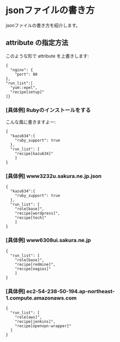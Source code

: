 # jsonファイルの書き方
jsonファイルの書き方を紹介します。

## attribute の指定方法
このような形で attribute を上書きします:

```
{
  "nginx": {
    "port": 80
},
"run_list":[
  "yum::epel",
  "recipe[setup]"
]}
```

### [具体例] Rubyのインストールをする
こんな風に書きますよー:

```
{
  "kazu634":{
    "ruby_support": true
  },
  "run_list": [
    "recipe[kazu634]"
    ]
}
```

### [具体例] www3232u.sakura.ne.jp.json

```
{
  "kazu634":{
    "ruby_support": true
  },
  "run_list": [
    "role[base]",
    "recipe[wordpress]",
    "recipe[tech]"
    ]
}
```

### [具体例] www6308ui.sakura.ne.jp

```
{
  "run_list": [
    "role[base]",
    "recipe[redmine]",
    "recipe[nagios]"
    ]
}
```

### [具体例] ec2-54-238-50-194.ap-northeast-1.compute.amazonaws.com

```
{
  "run_list": [
    "role[aws]",
    "recipe[jenkins]",
    "recipe[openvpn-wrapper]"
  ]
}
```
